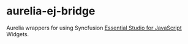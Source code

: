 # aurelia-ej-bridge

Aurelia wrappers for using Syncfusion [Essential Studio for JavaScript](http://www.syncfusion.com/products/javascript) Widgets.
